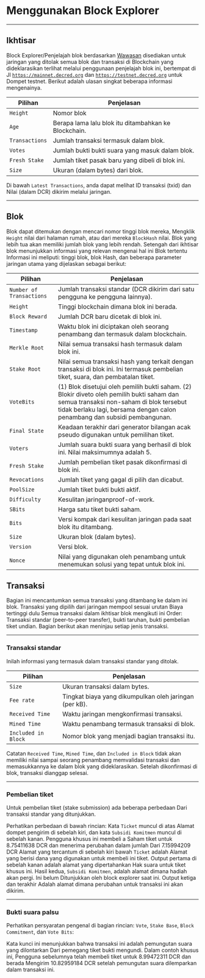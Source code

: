# <i class="fa fa-cubes"></i> Menggunakan Block Explorer

---

## <i class="fa fa-info-circle"></i> Ikhtisar 

Block Explorer/Penjelajah blok berdasarkan
[Wawasan](https://github.com/bitpay/insight-ui) disediakan untuk
jaringan yang ditolak semua blok dan transaksi di Blockchain yang dideklarasikan terlihat melalui penggunaan penjelajah blok ini, bertempat di Jl
[`https://mainnet.decred.org`](https://mainnet.decred.org) dan
[`https://testnet.decred.org`](https://testnet.decred.org) untuk
Dompet testnet. Berikut adalah ulasan singkat beberapa informasi mengenainya.

Pilihan         | Penjelasan
---            | ---
`Height`       | Nomor blok
`Age`          | Berapa lama lalu blok itu ditambahkan ke Blockchain.
`Transactions` | Jumlah transaksi termasuk dalam blok.
`Votes`        | Jumlah bukti bukti suara yang masuk dalam blok.
`Fresh Stake`  | Jumlah tiket pasak baru yang dibeli di blok ini.
`Size`         | Ukuran (dalam bytes) dari blok.

Di bawah `Latest Transactions`, anda dapat melihat ID transaksi (txid) dan Nilai (dalam DCR) dikirim melalui jaringan.

---

## <i class="fa fa-cube"></i> Blok 

Blok dapat ditemukan dengan mencari nomor tinggi blok mereka,
Mengklik `Height` nilai dari halaman rumah, atau dari mereka
`BlockHash` nilai. Blok yang lebih tua akan memiliki jumlah blok yang lebih rendah. Setengah dari ikhtisar blok menunjukkan informasi yang relevan mengenai hal ini Blok tertentu Informasi ini meliputi: tinggi blok, blok Hash, dan beberapa parameter jaringan utama yang dijelaskan sebagai berikut:

Pilihan                   | Penjelasan
---                      | ---
`Number of Transactions` | Jumlah transaksi standar (DCR dikirim dari satu pengguna ke pengguna lainnya).
`Height`                 | Tinggi blockchain dimana blok ini berada.
`Block Reward`           | Jumlah DCR baru dicetak di blok ini.
`Timestamp`              | Waktu blok ini diciptakan oleh seorang penambang dan termasuk dalam blockchain.
`Merkle Root`            | Nilai semua transaksi hash termasuk dalam blok ini.
`Stake Root`             | Nilai semua transaksi hash yang terkait dengan transaksi di blok ini. Ini termasuk pembelian tiket, suara, dan pembatalan tiket.
`VoteBits`               | (1) Blok disetujui oleh pemilih bukti saham. (2) Blokir diveto oleh pemilih bukti saham dan semua transaksi non-saham di blok tersebut tidak berlaku lagi, bersama dengan calon penambang dan subsidi pembangunan.
`Final State`            | Keadaan terakhir dari generator bilangan acak pseudo digunakan untuk pemilihan tiket.
`Voters`                 | Jumlah suara bukti suara yang berhasil di blok ini. Nilai maksimumnya adalah 5.
`Fresh Stake`            | Jumlah pembelian tiket pasak dikonfirmasi di blok ini.
`Revocations`            | Jumlah tiket yang gagal di pilih dan dicabut.
`PoolSize`               | Jumlah tiket bukti bukti aktif.
`Difficulty`             | Kesulitan jaringanproof-of-work.
`SBits`                  | Harga satu tiket bukti saham.
`Bits`                   | Versi kompak dari kesulitan jaringan pada saat blok itu ditambang.
`Size`                   | Ukuran blok (dalam bytes).
`Version`                | Versi blok.
`Nonce`                  | Nilai yang digunakan oleh penambang untuk menemukan solusi yang tepat untuk blok ini.

## <i class="fa fa-exchange"></i> Transaksi 

Bagian ini mencantumkan semua transaksi yang ditambang ke dalam ini
blok. Transaksi yang dipilih dari jaringan mempool sesuai urutan
Biaya tertinggi dulu Semua transaksi dalam ikhtisar blok mengikuti ini
Order: Transaksi standar (peer-to-peer transfer), bukti taruhan, bukti pembelian tiket undian. Bagian berikut akan meninjau setiap jenis transaksi.

---

### Transaksi standar

Inilah informasi yang termasuk dalam transaksi standar yang ditolak.

Pilihan              | Penjelasan
---                 | ---
`Size`              | Ukuran transaksi dalam bytes.
`Fee rate`          | Tingkat biaya yang dikumpulkan oleh jaringan (per kB).
`Received Time`     | Waktu jaringan mengkonfirmasi transaksi.
`Mined Time`        | Waktu penambang termasuk transaksi di blok.
`Included in Block` | Nomor blok yang menjadi bagian transaksi itu.

Catatan `Received Time`, `Mined Time`, dan `Included in Block` tidak akan memiliki nilai sampai seorang penambang memvalidasi transaksi dan memasukkannya ke dalam blok yang dideklarasikan. Setelah dikonfirmasi di blok, transaksi dianggap selesai.


---

### Pembelian tiket

Untuk pembelian tiket (stake submission) ada beberapa perbedaan
Dari transaksi standar yang ditunjukkan.

Perhatikan perbedaan di bawah rincian: Kata `Ticket` muncul di atas
Alamat dompet pengirim di sebelah kiri, dan kata `Subsidi
Komitmen` muncul di sebelah kanan. Pengguna khusus ini membeli a
Saham tiket untuk 8.75411638 DCR dan menerima perubahan dalam jumlah
Dari 7.15994209 DCR Alamat yang tercantum di sebelah kiri bawah `Ticket` adalah Alamat yang berisi dana yang digunakan untuk membeli ini
tiket. Output pertama di sebelah kanan adalah alamat yang dipertahankan
Hak suara untuk tiket khusus ini. Hasil kedua, `Subsidi
Komitmen`, adalah alamat dimana hadiah akan pergi. Ini belum
Ditunjukkan oleh block explorer saat ini. Output ketiga dan terakhir
Adalah alamat dimana perubahan untuk transaksi ini akan dikirim.

---

### Bukti suara palsu

Perhatikan persyaratan pengenal di bagian rincian: `Vote`, `Stake
Base`, `Block Commitment`, dan `Vote Bits`:

Kata kunci ini menunjukkan bahwa transaksi ini adalah pemungutan suara yang dilontarkan Dari pemegang tiket bukti mengundi. Dalam contoh khusus ini, Pengguna sebelumnya telah membeli tiket untuk 8.99472311 DCR dan berada Mengirim 10.82959184 DCR setelah pemungutan suara dilemparkan dalam transaksi ini.
